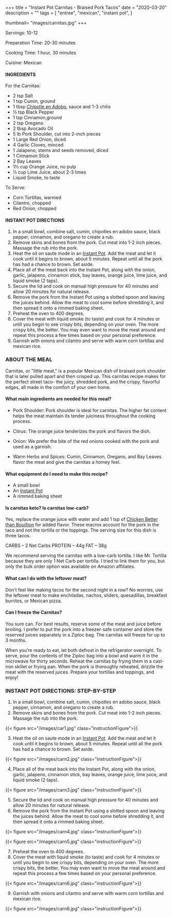 +++
title = "Instant Pot Carnitas - Braised Pork Tacos"
date = "2020-03-20"
description = ""
tags = [
    "entree",
    "mexican",
    "instant pot",
]

thumbnail= "images/carnitas.jpg"
+++

Servings: 10-12 <!--more-->

Preparation Time: 20-30 minutes 

Cooking Time: 1 hour, 30 minutes 

Cuisine: Mexican 

#### INGREDIENTS 

For the Carnitas: 

* 2 tsp Salt 
* 1 tsp Cumin, ground 
* 1 tbsp [Chipotle en Adobo](https://amzn.to/3vyJ1sM), sauce and 1-3 chilis
* ½ tsp Black Pepper 
* 1 tsp Cinnamon,ground
* 2 tsp Oregano 
* 2 tbsp Avocado Oil 
* 5 lb Pork Shoulder, cut into 2-inch pieces 
* 1 Large Red Onion, diced
* 4 Garlic Cloves, minced
* 1 Jalapeno, stems and seeds removed, diced 
* 1 Cinnamon Stick 
* 2 Bay Leaves 
* 1½ cup Orange Juice, no pulp
* ½ cup Lime Juice, about 2-3 limes
* Liquid Smoke, to taste 

To Serve: 
* Corn Tortillas, warmed 
* Cilantro, chopped 
* Red Onion, chopped 
  
#### INSTANT POT DIRECTIONS 

1. In a small bowl, combine salt, cumin, chipotles en adobo sauce, black pepper, cinnamon, and oregano to create a rub. 
2. Remove skins and bones from the pork. Cut meat into 1-2 inch pieces. Massage the rub into the pork. 
3. Heat the oil on saute mode in an [Instant Pot](https://amzn.to/3qfNYCZ). Add the meat and let it cook until it begins to brown, about 5 minutes. Repeat until all the pork has had a chance to brown. Set aside. 
4. Place all of the meat back into the Instant Pot, along with the onion, garlic, jalapeno, cinnamon stick, bay leaves, orange juice, lime juice, and liquid smoke (2 taps). 
5. Secure the lid and cook on manual high pressure for 40 minutes and allow 20 minutes for natural release. 
6. Remove the pork from the Instant Pot using a slotted spoon and leaving the juices behind. Allow the meat to cool some before shredding it, and then spread it onto a rimmed baking sheet. 
7. Preheat the oven to 400 degrees.
8. Cover the meat with liquid smoke (to taste) and cook for 4 minutes or until you begin to see crispy bits, depending on your oven. The more crispy bits, the better. You may even want to move the meat around and repeat this process a few times based on your personal preference. 
9. Garnish with onions and cilantro and serve with warm corn tortillas and mexican rice.

### ABOUT THE MEAL 

Carnitas, or "little meat," is a popular Mexican dish of braised pork shoulder that is later pulled apart and then crisped up. This carnitas recipe makes for the perfect street taco- the juicy, shredded pork, and the crispy, flavorful edges, all made in the comfort of your own home. 

#### What main ingredients are needed for this meal?

* Pork Shoulder: Pork shoulder is ideal for carnitas. The higher fat content helps the meat maintain its tender juiciness throughout the cooking process. 

* Citrus: The orange juice tenderizes the pork and flavors the dish. 

* Onion: We prefer the bite of the red onions cooked with the pork and used as a garnish. 

* Warm Herbs and Spices: Cumin, Cinnamon, Oregano, and Bay Leaves flavor the meat and give the carnitas a homey feel. 

#### What equipment do I need to make this recipe?

* A small bowl 
* An [Instant Pot](https://amzn.to/3qfNYCZ)
* A rimmed baking sheet 

#### Is carnitas keto? Is carnitas low-carb?

Yes, replace the orange juice with water and add 1 tsp of [Chicken Better than Bouillion](https://amzn.to/2P3CipM) for added flavor.  These macros account for the pork in the taco and not the tortilla or the toppings.  The serving size for this dish is three tacos. 

CARBS – 2 Net Carbs 
PROTEIN – 44g
FAT – 38g

We recommend serving the carnitas with a low-carb tortilla. I like Mr. Tortilla because they are only 1 Net Carb per tortilla.  I tried to link them for you, but only the bulk order option was available on Amazon affiliates.

#### What can I do with the leftover meat? 

Don't feel like making tacos for the second night in a row? No worries, use the leftover meat to make enchiladas, nachos, sliders, quesadillas, breakfast burritos, or Mexican pizza. 

#### Can I freeze the Carnitas?

You sure can. For best results, reserve some of the meat and juice before broiling. I prefer to put the pork into a freezer-safe container and store the reserved juices separately in a Ziploc bag. The carnitas will freeze for up to 3 months. 

When you’re ready to eat, let both defrost in the refrigerator overnight. 
To serve, pour the contents of the Ziploc bag into a bowl and warm it in the microwave for thirty seconds. Reheat the carnitas by frying them in a cast-iron skillet or frying pan. When the pork is thoroughly reheated, drizzle the meat with the reserved juices. Prepare your tortillas and toppings, and enjoy!

### INSTANT POT DIRECTIONS: STEP-BY-STEP

1. In a small bowl, combine salt, cumin, chipotles en adobo sauce, black pepper, cinnamon, and oregano to create a rub. 
2. Remove skins and bones from the pork. Cut meat into 1-2 inch pieces. Massage the rub into the pork. 

{{< figure src="/images/car1.jpg" class="instructionFigure">}}

3. Heat the oil on saute mode in an [Instant Pot](https://amzn.to/3qfNYCZ). Add the meat and let it cook until it begins to brown, about 5 minutes. Repeat until all the pork has had a chance to brown. Set aside. 

{{< figure src="/images/carn2.jpg" class="instructionFigure">}}

4.  Place all of the meat back into the Instant Pot, along with the onion, garlic, jalapeno, cinnamon stick, bay leaves, orange juice, lime juice, and liquid smoke (2 taps).

{{< figure src="/images/carn3.jpg" class="instructionFigure">}}

5.  Secure the lid and cook on manual high pressure for 40 minutes and allow 20 minutes for natural release. 
6. Remove the pork from the Instant Pot using a slotted spoon and leaving the juices behind. Allow the meat to cool some before shredding it, and then spread it onto a rimmed baking sheet. 

{{< figure src="/images/carn4.jpg" class="instructionFigure">}}

{{< figure src="/images/carn5.jpg" class="instructionFigure">}}

7. Preheat the oven to 400 degrees.
8. Cover the meat with liquid smoke (to taste) and cook for 4 minutes or until you begin to see crispy bits, depending on your oven. The more crispy bits, the better. You may even want to move the meat around and repeat this process a few times based on your personal preference. 

{{< figure src="/images/carn6.jpg" class="instructionFigure">}}

9. Garnish with onions and cilantro and serve with warm corn tortillas and mexican rice. 

{{< figure src="/images/carn6.jpg" class="instructionFigure">}}
